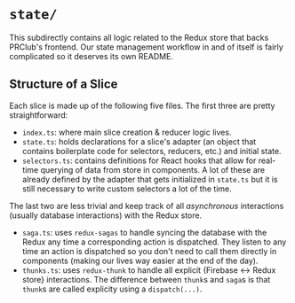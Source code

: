# `state/`
This subdirectly contains all logic related to the Redux store that backs PRClub's frontend. Our
state management workflow in and of itself is fairly complicated so it deserves its own README.

## Structure of a Slice
Each slice is made up of the following five files. The first three are pretty straightforward:
- `index.ts`: where main slice creation & reducer logic lives.
- `state.ts`: holds declarations for a slice's adapter (an object that contains boilerplate code
  for selectors, reducers, etc.) and initial state.
- `selectors.ts`: contains definitions for React
  hooks that allow for real-time querying of data from store in components. A lot of these are
  already defined by the adapter that gets initialized in `state.ts` but it is still necessary to
  write custom selectors a lot of the time.

The last two are less trivial and keep track of all *asynchronous* interactions (usually database
interactions) with the Redux store.
- `saga.ts`: uses `redux-sagas` to handle syncing the database with the Redux any time a
  corresponding action is dispatched. They listen to any time an action is dispatched so you don't
  need to call them directly in components (making our lives way easier at the end of the day).
- `thunks.ts`: uses `redux-thunk` to handle all explicit {Firebase <-> Redux store} interactions.
  The difference between `thunk`s and `saga`s is that `thunk`s are called explicity using a
  `dispatch(...)`.

